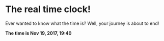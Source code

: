 # The real time clock!

Ever wanted to know what the time is? Well, your journey is about to end!

**The time is Nov 19, 2017, 19:40**